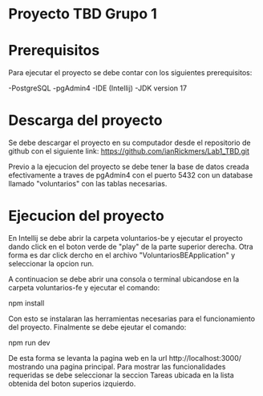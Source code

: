 # Proyecto TBD Grupo 1 

# Prerequisitos
Para ejecutar el proyecto se debe contar con los siguientes prerequisitos:

-PostgreSQL
-pgAdmin4
-IDE (Intellij)
-JDK version 17

# Descarga del proyecto
Se debe descargar el proyecto en su computador desde el repositorio de github con el siguiente link:
https://github.com/ianRickmers/Lab1_TBD.git

Previo a la ejecucion del proyecto se debe tener la base de datos creada efectivamente a traves de pgAdmin4 con el puerto 5432 con un database llamado "voluntarios" con las tablas necesarias. 

# Ejecucion del proyecto
En Intellij se debe abrir la carpeta voluntarios-be y ejecutar el proyecto dando click en el boton verde de "play" de la parte superior derecha. Otra forma es dar click dercho en el archivo "VoluntariosBEApplication" y seleccionar la opcion run.

A continuacion se debe abrir una consola o terminal ubicandose en la carpeta voluntarios-fe y ejecutar el comando:

npm install

Con esto se instalaran las herramientas necesarias para el funcionamiento del proyecto. Finalmente se debe ejeutar el comando:

npm run dev

De esta forma se levanta la pagina web en la url  http://localhost:3000/ mostrando una pagina principal. Para mostrar las funcionalidades requeridas se debe seleccionar la seccion Tareas ubicada en la lista obtenida del boton superios izquierdo.